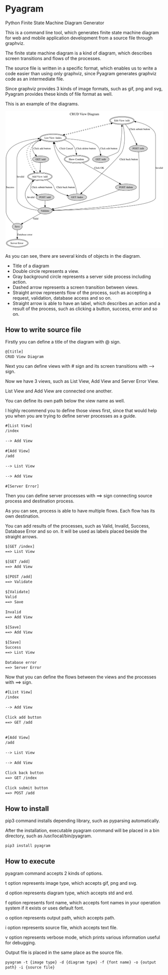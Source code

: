 Pyagram
=======

Python Finite State Machine Diagram Generator  

This is a command line tool, which generates finite state machine diagram for web and mobile application development from a source file through graphviz.  

The finite state machine diagram is a kind of diagram, which describes screen transitions and flows of the processes.  

The source file is written in a specific format, which enables us to write a code easier than using only graphviz, since Pyagram generates graphviz code as an intermediate file.  

Since graphviz provides 3 kinds of image formats, such as gif, png and svg, Pyagram provides these kinds of file format as well.  

This is an example of the diagrams.  

![alt tag](example/crud.gif)

As you can see, there are several kinds of objects in the diagram.  


* Title of a diagram
* Double circle represents a view.
* Gray background circle represents a server side process including action.
* Dashed arrow represents a screen transition between views.
* Straight arrow represents flow of the process, such as accepting a request, validation, database access and so on.
* Straight arrow is able to have an label, which describes an action and a result of the process, such as clicking a button, success, error and so on.


How to write source file
------------------------

Firstly you can define a title of the diagram with @ sign.  
    

    @[title]
    CRUD View Diagram
    

Next you can define views with # sign and its screen transitions with --> sign.  

Now we have 3 views, such as List View, Add View and Server Error View.  

List View and Add View are connected one another.  

You can define its own path below the view name as well.  

I highly recommend you to define those views first, since that would help you when you are trying to define server processes as a guide.  
    

    #[List View]
    /index
    
    --> Add View
    
    #[Add View]
    /add
    
    --> List View
    
    --> Add View

    #[Server Error]


Then you can define server processes with ==> sign connecting source process and destination process.  

As you can see, process is able to have multiple flows. Each flow has its own destination.  

You can add results of the processes, such as Valid, Invalid, Success, Database Error and so on. It will be used as labels placed beside the straight arrows.  


    $[GET /index]
    ==> List View
    
    $[GET /add]
    ==> Add View
    
    $[POST /add]
    ==> Validate
    
    $[Validate]
    Valid
    ==> Save
    
    Invalid
    ==> Add View
    
    $[Save]
    ==> Add View
    
    $[Save]
    Success
    ==> List View
    
    Database error
    ==> Server Error
    
    
Now that you can define the flows between the views and the processes with ==> sign.  


    #[List View]
    /index
    
    --> Add View
    
    Click add button
    ==> GET /add
    

    #[Add View]
    /add
    
    --> List View
    
    --> Add View

    Click back button
    ==> GET /index
    
    Click submit button
    ==> POST /add


How to install
--------------

pip3 command installs depending library, such as pyparsing automatically.  

After the installation, executable pyagram command will be placed in a bin directory, such as /usr/local/bin/pyagram.  


    pip3 install pyagram


How to execute
--------------

pyagram command accepts 2 kinds of options.  

t option represents image type, which accepts gif, png and svg.  

d option represents diagram type, which accepts std and erd.  

f option represents font name, which accepts font names in your operation system if it exists or uses default font.  

o option represents output path, which accepts path.  

i option represents source file, which accepts text file.  

v option represents verbose mode, which prints various information useful for debugging.

Output file is placed in the same place as the source file.  


    pyagram -t {image type} -d {diagram type} -f {font name} -o {output path} -i {source file}

